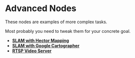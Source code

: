 # Advanced Nodes

These nodes are examples of more complex tasks.

Most probably you need to tweak them for your concrete goal.

* [**SLAM with Hector Mapping**](rc110_slam_he/README.md)
* [**SLAM with Google Cartographer**](rc110_slam_cg/README.md)
* [**RTSP Video Server**]((rc110_video_server/README.md))